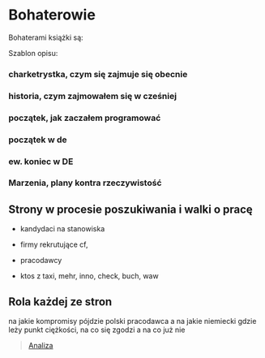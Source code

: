 # Bohaterowie

Bohaterami książki są:


Szablon opisu:

### charketrystka, czym się zajmuje się obecnie

### historia, czym zajmowałem się w cześniej

### początek, jak zaczałem programować

### początek w de

### ew. koniec w DE

### Marzenia, plany kontra rzeczywistość

 

## Strony w procesie poszukiwania i walki o pracę

+ kandydaci na stanowiska


+ firmy rekrutujące
cf, 

+ pracodawcy
- ktos z taxi, mehr, inno, check, buch, waw


## Rola każdej ze stron

na jakie kompromisy pójdzie polski pracodawca a na jakie niemiecki
gdzie leży punkt ciężkości, na co się zgodzi a na co już nie 

> [Analiza](../2/analiza.md)